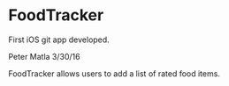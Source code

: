 # FoodTracker

First iOS git app developed.

Peter Matla 3/30/16

FoodTracker allows users to add a list of rated food items.
